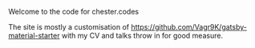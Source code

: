 Welcome to the code for chester.codes

The site is mostly a customisation of https://github.com/Vagr9K/gatsby-material-starter with my CV and talks throw in for good measure.

